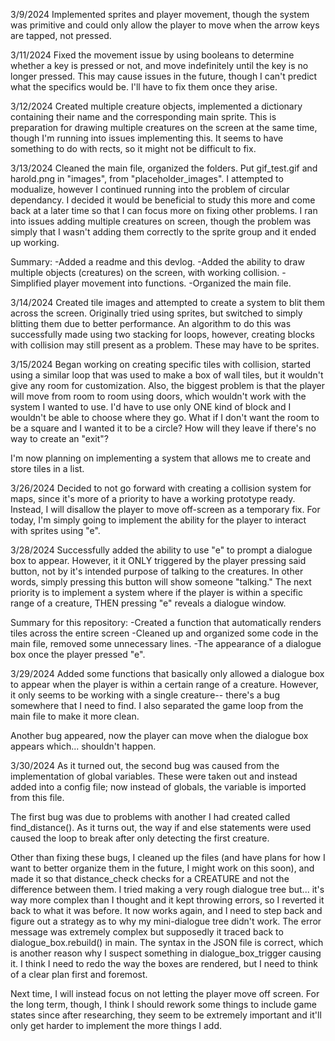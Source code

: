 3/9/2024
Implemented sprites and player movement, though the system was primitive and could only allow the player to move when the arrow keys are tapped, not pressed.


3/11/2024
Fixed the movement issue by using booleans to determine whether a key is pressed or not, and move indefinitely until the key is no longer pressed. This may cause issues in the future, though I can't predict what the specifics would be. I'll have to fix them once they arise.


3/12/2024
Created multiple creature objects, implemented a dictionary containing their name and the corresponding main sprite. This is preparation for drawing multiple creatures on the screen at the same time, though I'm running into issues implementing this. It seems to have something to do with rects, so it might not be difficult to fix.


3/13/2024
Cleaned the main file, organized the folders. Put gif_test.gif and harold.png in "images", from "placeholder_images". I attempted to modualize, however I continued running into the  problem of circular dependancy. I decided it would be beneficial to study this more and come back at a later time so that I can focus more on fixing other problems. I ran into issues adding multiple creatures on screen, though the problem was simply that I wasn't adding them correctly to the sprite group and it ended up working.

Summary:
-Added a readme and this devlog. 
-Added the ability to draw multiple objects (creatures) on the screen, with working collision. 
-Simplified player movement into functions.
-Organized the main file.

3/14/2024
Created tile images and attempted to create a system to blit them across the screen. Originally tried using sprites, but switched to simply blitting them due to better performance. An algorithm to do this was successfully made using two stacking for loops, however, creating blocks with collision may still present as a problem. These may have to be sprites.

3/15/2024
Began working on creating specific tiles with collision, started using a similar loop that was used to make a box of wall tiles, but it wouldn't give any room for customization. Also, the biggest problem is that the player will move from room to room using doors, which wouldn't work with the system I wanted to use. I'd have to use only ONE kind of block and I wouldn't be able to choose where they go. What if I don't want the room to be a square and I wanted it to be a circle? How will they leave if there's no way to create an "exit"?

I'm now planning on implementing a system that allows me to create and store tiles in a list. 

3/26/2024
Decided to not go forward with creating a collision system for maps, since it's more of a priority to have a working prototype ready. Instead, I will disallow the player to move off-screen as a temporary fix. For today, I'm simply going to implement the ability for the player to interact with sprites using "e".

3/28/2024
Successfully added the ability to use "e" to prompt a dialogue box to appear. However, it it ONLY triggered by the player pressing said button, not by it's intended purpose of talking to the creatures. In other words, simply pressing this button will show someone "talking." The next priority is to implement a system where if the player is within a specific range of a creature, THEN pressing "e" reveals a dialogue window.

Summary for this repository:
-Created a function that automatically renders tiles across the entire screen
-Cleaned up and organized some code in the main file, removed some unnecessary lines.
-The appearance of a dialogue box once the player pressed "e".

3/29/2024
Added some functions that basically only allowed a dialogue box to appear when the player is within a certain range of a creature. However, it only seems to be working with a single creature-- there's a bug somewhere that I need to find. I also separated the game loop from the main file to make it more clean.

Another bug appeared, now the player can move when the dialogue box appears which... shouldn't happen.

3/30/2024
As it turned out, the second bug was caused from the implementation of global variables. These were taken out and instead added into a config file; now instead of globals, the variable is imported from this file.

The first bug was due to problems with another I had created called find_distance(). As it turns out, the way if and else statements were used caused the loop to break after only detecting the first creature. 

Other than fixing these bugs, I cleaned up the files (and have plans for how I want to better organize them in the future, I might work on this soon), and made it so that distance_check checks for a CREATURE and not the difference between them. I tried making a very rough dialogue tree but... it's way more complex than I thought and it kept throwing errors, so I reverted it back to what it was before. It now works again, and I need to step back and figure out a strategy as to why my mini-dialogue tree didn't work. The error message was extremely complex but supposedly it traced back to dialogue_box.rebuild() in main. The syntax in the JSON file is correct, which is another reason why I suspect something in dialogue_box_trigger causing it. I think I need to redo the way the boxes are rendered, but I need to think of a clear plan first and foremost.

Next time, I will instead focus on not letting the player move off screen. For the long term, though, I think I should rework some things to include game states since after researching, they seem to be extremely important and it'll only get harder to implement the more things I add.